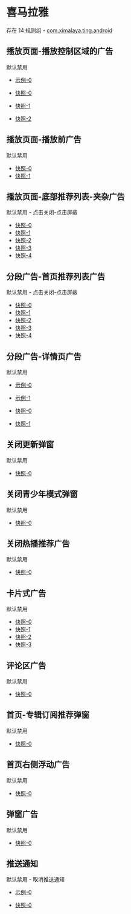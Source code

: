 # 喜马拉雅

存在 14 规则组 - [com.ximalaya.ting.android](/src/apps/com.ximalaya.ting.android.ts)

## 播放页面-播放控制区域的广告

默认禁用

- [示例-0](https://m.gkd.li/6328439/ea870e6f-07c9-4167-ab62-03e52838110b)

- [快照-0](https://i.gkd.li/import/12506218)
- [快照-1](https://i.gkd.li/import/12927110)
- [快照-2](https://i.gkd.li/import/13546642)

## 播放页面-播放前广告

默认禁用

- [快照-0](https://i.gkd.li/import/12506250)
- [快照-1](https://i.gkd.li/import/12520626)

## 播放页面-底部推荐列表-夹杂广告

默认禁用 - 点击关闭-点击屏蔽

- [快照-0](https://i.gkd.li/import/12506269)
- [快照-1](https://i.gkd.li/import/13296565)
- [快照-2](https://i.gkd.li/import/12506225)
- [快照-3](https://i.gkd.li/import/12701414)
- [快照-4](https://i.gkd.li/import/13314183)

## 分段广告-首页推荐列表广告

默认禁用 - 点击关闭-点击屏蔽

- [快照-0](https://i.gkd.li/import/12506253)
- [快照-1](https://i.gkd.li/import/12701374)
- [快照-2](https://i.gkd.li/import/12506258)
- [快照-3](https://i.gkd.li/import/13260487)
- [快照-4](https://i.gkd.li/import/13275928)

## 分段广告-详情页广告

默认禁用

- [示例-0](https://m.gkd.li/110102406/ee619260-7184-41ba-bc6a-be79a3b214be)
- [示例-1](https://m.gkd.li/110102406/309ae81e-c32b-47b2-9201-de39a2c53899)

- [快照-0](https://i.gkd.li/import/14549083)
- [快照-1](https://i.gkd.li/import/14549090)

## 关闭更新弹窗

默认禁用

- [快照-0](https://i.gkd.li/import/12506287)

## 关闭青少年模式弹窗

默认禁用

- [快照-0](https://i.gkd.li/import/12506209)

## 关闭热播推荐广告

默认禁用

- [快照-0](https://i.gkd.li/import/12506270)

## 卡片式广告

默认禁用

- [快照-0](https://i.gkd.li/import/13194838)
- [快照-1](https://i.gkd.li/import/13296565)
- [快照-2](https://i.gkd.li/import/13194839)
- [快照-3](https://i.gkd.li/import/13334685)

## 评论区广告

默认禁用

- [快照-0](https://i.gkd.li/import/12869426)

## 首页-专辑订阅推荐弹窗

默认禁用

- [快照-0](https://i.gkd.li/import/13251713)

## 首页右侧浮动广告

默认禁用

- [快照-0](https://i.gkd.li/import/12472620)

## 弹窗广告

默认禁用

- [快照-0](https://i.gkd.li/import/13263421)

## 推送通知

默认禁用 - 取消推送通知

- [示例-0](https://m.gkd.li/33366298/f6ac028a-509b-49d8-959a-7da90fb4d9df)

- [快照-0](https://i.gkd.li/import/13389145)
